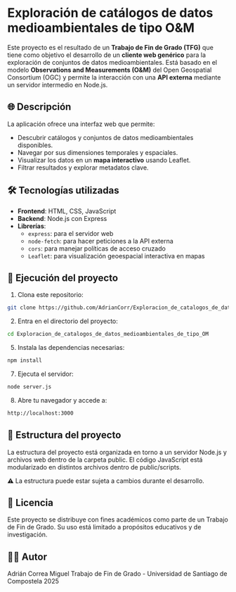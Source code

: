 # Exploración de catálogos de datos medioambientales de tipo O&M

Este proyecto es el resultado de un **Trabajo de Fin de Grado (TFG)** que tiene como objetivo el desarrollo de un **cliente web genérico** para la exploración de conjuntos de datos medioambientales. Está basado en el modelo **Observations and Measurements (O&M)** del Open Geospatial Consortium (OGC) y permite la interacción con una **API externa** mediante un servidor intermedio en Node.js.

## 🌐 Descripción

La aplicación ofrece una interfaz web que permite:

- Descubrir catálogos y conjuntos de datos medioambientales disponibles.
- Navegar por sus dimensiones temporales y espaciales.
- Visualizar los datos en un **mapa interactivo** usando Leaflet.
- Filtrar resultados y explorar metadatos clave.

## 🛠️ Tecnologías utilizadas

- **Frontend**: HTML, CSS, JavaScript  
- **Backend**: Node.js con Express  
- **Librerías**:
  - `express`: para el servidor web
  - `node-fetch`: para hacer peticiones a la API externa
  - `cors`: para manejar políticas de acceso cruzado
  - `Leaflet`: para visualización geoespacial interactiva en mapas

## 🚀 Ejecución del proyecto

1. Clona este repositorio:
  ```bash
git clone https://github.com/AdrianCorr/Exploracion_de_catalogos_de_datos_medioambientales_de_tipo_OM.git
  ```
2. Entra en el directorio del proyecto:
  ```bash
cd Exploracion_de_catalogos_de_datos_medioambientales_de_tipo_OM
  ```
5. Instala las dependencias necesarias:
  ```bash
npm install
  ```
7. Ejecuta el servidor:
  ```bash
node server.js
  ```
8. Abre tu navegador y accede a:
  ```bash
http://localhost:3000
  ```

## 📁 Estructura del proyecto
La estructura del proyecto está organizada en torno a un servidor Node.js y archivos web dentro de la carpeta public. El código JavaScript está modularizado en distintos archivos dentro de public/scripts.

   ⚠️ La estructura puede estar sujeta a cambios durante el desarrollo.

## 📄 Licencia

Este proyecto se distribuye con fines académicos como parte de un Trabajo de Fin de Grado. Su uso está limitado a propósitos educativos y de investigación.

## 👨‍🎓 Autor

Adrián Correa Miguel
Trabajo de Fin de Grado - Universidad de Santiago de Compostela
2025